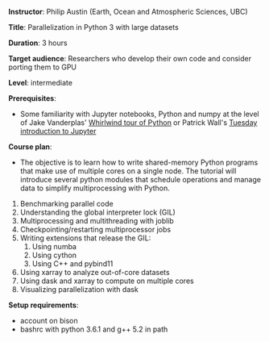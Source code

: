 **Instructor**: Philip Austin (Earth, Ocean and Atmospheric Sciences, UBC)

**Title**: Parallelization in Python 3 with large datasets

**Duration**: 3 hours

**Target audience**: Researchers who develop their own code and consider porting them to GPU

**Level**: intermediate

**Prerequisites**:
* Some familiarity with Jupyter notebooks, Python and numpy at the level of 
  Jake Vanderplas' [Whirlwind tour of Python](https://github.com/jakevdp/WhirlwindTourOfPython/blob/f40b435dea823ad5f094d48d158cc8b8f282e9d5/Index.ipynb)
  or Patrick Wall's [Tuesday introduction to Jupyter](https://github.com/razoumov/summerSchools17/blob/master/ubc/patrick.md)

**Course plan**:

* The objective is to learn how to write shared-memory Python programs that make use of multiple cores on
  a single node. The tutorial will introduce several python modules that schedule operations and manage
  data to simplify multiprocessing with Python.
   

1. Benchmarking parallel code
1. Understanding the global interpreter lock (GIL)
1. Multiprocessing and multithreading with joblib
1. Checkpointing/restarting multiprocessor jobs
1. Writing extensions that release the GIL:
   1.  Using numba
   1.  Using cython
   1.  Using C++ and pybind11
1. Using xarray to analyze out-of-core datasets
1. Using dask and xarray to compute on multiple cores
1. Visualizing parallelization with dask

**Setup requirements**:

* account on bison
* bashrc with python 3.6.1 and g++ 5.2 in path

